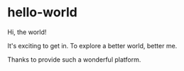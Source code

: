# hello-world

Hi, the world!

It's exciting to get in.
To explore a better world, better me.

Thanks to provide such a wonderful platform.
